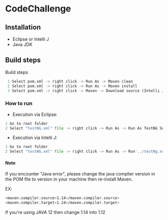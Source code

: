 # CodeChallenge

## Installation

- Eclipse or Intelli J
- Java JDK

## Build steps
 Build steps
```python
 1 Select pom.xml -> right click -> Run As -> Maven clean
 2 Select pom.xml -> right click -> Run As -> Maven install
 3 Select pom.xml -> right click -> Maven -> Download source (Intelli J only)
```   

### How to run
- Execution via Eclipse:
```python
1 Go to root folder
2 Select "testNG.xml" file -> right click -> Run As -> Run As TestNG Suite
```
- Execution via Intelli J:
```python
1 Go to root folder
2 Select "testNG.xml" file -> right click -> Run As -> Run'../testNg.xml
```

#### Note

If you encounter "Java error", please change the java complier version in the POM file to version in your machine then re-install Maven.

EX: 

```bash
<maven.compiler.source>1.14</maven.compiler.source>
<maven.compiler.target>1.14</maven.compiler.target>
```    
If you're using JAVA 12 then change 1.14 into 1.12
